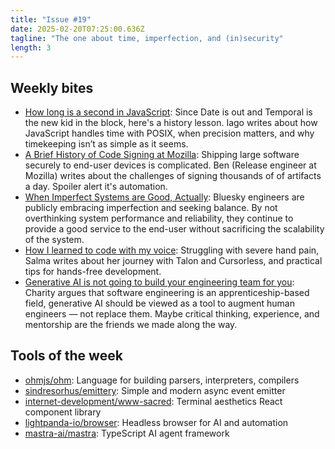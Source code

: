 ```yaml
---
title: "Issue #19"
date: 2025-02-20T07:25:00.636Z
tagline: "The one about time, imperfection, and (in)security"
length: 3
---
```


## Weekly bites

* [How long is a second in JavaScript](https://zbr.fyi/tvMNcbj): Since Date is out and Temporal is the new kid in the block, here's a history lesson. Iago writes about how JavaScript handles time with POSIX, when precision matters, and why timekeeping isn’t as simple as it seems.
* [A Brief History of Code Signing at Mozilla](https://zbr.fyi/4RqT5Xj): Shipping large software securely to end-user devices is complicated. Ben (Release engineer at Mozilla) writes about the challenges of signing thousands of of artifacts a day. Spoiler alert it's automation.
* [When Imperfect Systems are Good, Actually](https://zbr.fyi/N2LlcU9): Bluesky engineers are publicly embracing imperfection and seeking balance. By not overthinking system performance and reliability, they continue to provide a good service to the end-user without sacrificing the scalability of the system.
* [How I learned to code with my voice](https://zbr.fyi/YZMGXxH): Struggling with severe hand pain, Salma writes about her journey with Talon and Cursorless, and practical tips for hands-free development.
* [Generative AI is not going to build your engineering team for you](https://zbr.fyi/QpdH7Xs): Charity argues that software engineering is an apprenticeship-based field, generative AI should be viewed as a tool to augment human engineers — not replace them. Maybe critical thinking, experience, and mentorship are the friends we made along the way.

## Tools of the week

* [ohmjs/ohm](https://zbr.fyi/DyO3zPp): Language for building parsers, interpreters, compilers
* [sindresorhus/emittery](https://zbr.fyi/A9si8r5): Simple and modern async event emitter
* [internet-development/www-sacred](https://zbr.fyi/9UzBFYy): Terminal aesthetics React component library
* [lightpanda-io/browser](https://zbr.fyi/RoWScgq): Headless browser for AI and automation
* [mastra-ai/mastra](https://zbr.fyi/8vYCHWF): TypeScript AI agent framework
